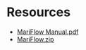 # Resources

- [MariFlow Manual.pdf](https://drive.google.com/open?id=1N1Qf9PfNoQ6Fkpcr1i5N3SXh0jhXdphO)
- [MariFlow.zip](https://drive.google.com/open?id=1oxuEupOAYh-x3EjC-UZCbS7dogVW2Qwc)